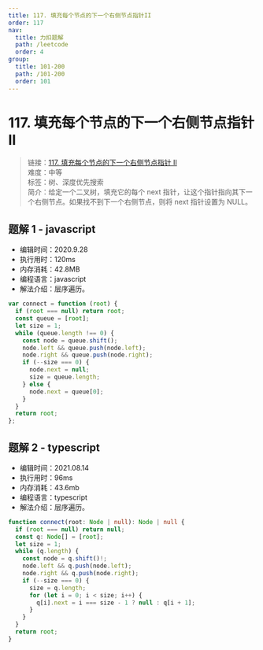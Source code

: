 ```yaml
---
title: 117. 填充每个节点的下一个右侧节点指针II
order: 117
nav:
  title: 力扣题解
  path: /leetcode
  order: 4
group:
  title: 101-200
  path: /101-200
  order: 101
---
```


# 117. 填充每个节点的下一个右侧节点指针 II

> 链接：[117. 填充每个节点的下一个右侧节点指针 II](https://leetcode-cn.com/problems/populating-next-right-pointers-in-each-node-ii/)  
> 难度：中等  
> 标签：树、深度优先搜索  
> 简介：给定一个二叉树，填充它的每个 next 指针，让这个指针指向其下一个右侧节点。如果找不到下一个右侧节点，则将 next 指针设置为 NULL。

## 题解 1 - javascript

- 编辑时间：2020.9.28
- 执行用时：120ms
- 内存消耗：42.8MB
- 编程语言：javascript
- 解法介绍：层序遍历。

```javascript
var connect = function (root) {
  if (root === null) return root;
  const queue = [root];
  let size = 1;
  while (queue.length !== 0) {
    const node = queue.shift();
    node.left && queue.push(node.left);
    node.right && queue.push(node.right);
    if (--size === 0) {
      node.next = null;
      size = queue.length;
    } else {
      node.next = queue[0];
    }
  }
  return root;
};
```

## 题解 2 - typescript

- 编辑时间：2021.08.14
- 执行用时：96ms
- 内存消耗：43.6mb
- 编程语言：typescript
- 解法介绍：层序遍历。

```typescript
function connect(root: Node | null): Node | null {
  if (root === null) return null;
  const q: Node[] = [root];
  let size = 1;
  while (q.length) {
    const node = q.shift()!;
    node.left && q.push(node.left);
    node.right && q.push(node.right);
    if (--size === 0) {
      size = q.length;
      for (let i = 0; i < size; i++) {
        q[i].next = i === size - 1 ? null : q[i + 1];
      }
    }
  }
  return root;
}
```
